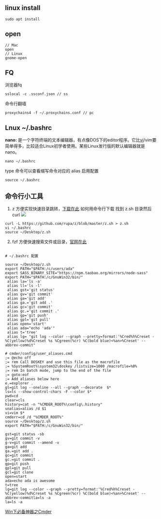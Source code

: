 ## linux install

```
sudo apt install
```

## open

```
// Mac
open
// Linux
gnome-open
```

## FQ

浏览器fq
```
sslocal -c .ssconf.json // ss
```
命令行翻墙
```
proxychains4 -f ~/.proxychains.conf // pc
```

## Lnux ~/.bashrc

**nano:** 是一个字符终端的文本编辑器，有点像DOS下的editor程序。它比[vi](http://man.linuxde.net/vi "vi命令")/vim要简单得多，比较适合Linux初学者使用。某些Linux发行版的默认编辑器就是nano。

```
nano ~/.bashrc
```
type 命令可以查看缩写命令对应的 alias
启用配置
```
source ~/.bashrc
```

## 命令行小工具

1.  z
    方便实现快速目录跳转，[下载在此](https://github.com/rupa/z "null")
如何用命令行下载
找到 z.sh 目录然后 curl
![](https://upload-images.jianshu.io/upload_images/7094266-d6999a36691ebff2.png?imageMogr2/auto-orient/strip%7CimageView2/2/w/1240)

```
curl -L https://github.com/rupa/z/blob/master/z.sh > z.sh
vi ~/.bashrc
source ~/Desktop/z.sh
```
2.  fzf
    方便快速搜索文件或目录，[官网在此](https://github.com/junegunn/fzf#installation "null")

```

# ~/.bashrc 配置

source ~/Desktop/z.sh
export PATH="$PATH:/c/users/ada"
export SASS_BINARY_SITE="https://npm.taobao.org/mirrors/node-sass"
export PATH="$PATH:/c/GnuWin32/bin/"
 alias la='ls -a'
 alias ll='ls -l'
 alias gst='git status'
 alias gv='git commit' 
 alias ga='git add'
 alias ga.='git add .'
 alias gc='git commit'
 alias gc.='git commit .'
 alias gp='git push'
 alias gpl='git pull'
 alias open='start'
 alias ada="echo 'ada'"
 alias t='tree'
 alias lg= "git log --color --graph --pretty=format:'%Cred%h%Creset -%C(yellow)%d%Creset %s %Cgreen(%cr) %C(bold blue)<%an>%Creset' --abbrev-commit" 
```

```
# cmder/config/user_aliases.cmd
;= @echo off
;= rem Call DOSKEY and use this file as the macrofile
;= %SystemRoot%\system32\doskey /listsize=1000 /macrofile=%0%
;= rem In batch mode, jump to the end of the file
;= goto:eof
;= Add aliases below here
e.=explorer .
gl=git log --oneline --all --graph --decorate  $*
ls=ls --show-control-chars -F --color $*
pwd=cd
clear=cls
history=cat -n "%CMDER_ROOT%\config\.history"
unalias=alias /d $1
vi=vim $*
cmderr=cd /d "%CMDER_ROOT%"
source ~/Desktop/z.sh
export PATH="$PATH:/c/GnuWin32/bin/"

gst=git status -sb
gv=git commit -v
g-v=git commit --amend -v
ga=git add
ga.=git add .
gc=git commit
gc.=git commit .
gp=git push
gpl=git pull
gcl=git clone
open=start
ada=echo ada is awesome
t=tree
lg=git log --color --graph --pretty=format:'%Cred%h%Creset -%C(yellow)%d%Creset %s %Cgreen(%cr) %C(bold blue)<%an>%Creset' --abbrev-commitla=ls -a  
la=ls -a
```

[Win下必备神器之Cmder](https://www.jeffjade.com/2016/01/13/2016-01-13-windows-software-cmder/)
